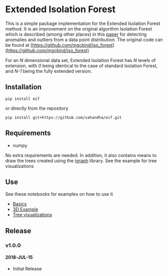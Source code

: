 # Extended Isolation Forest

This is a simple package implementation for the Extended Isolation Forest method. It is an improvement on the original algorithm Isolation Forest which is described (among other places) in this [paper](icdm08b.pdf) for detecting anomalies and outliers from a data point distribution. The original code can be found at [https://github.com/mgckind/iso_forest](https://github.com/mgckind/iso_forest)

For an *N* dimensional data set, Extended Isolation Forest has *N* levels of extension, with *0* being identical to the case of standard Isolation Forest, and *N-1* being the fully extended version.

## Installation


    pip install eif


or directly from the repository


    pip install git+https://github.com/sahandha/eif.git


## Requirements

- numpy

No extra requirements are needed.
In addition, it also contains means to draw the trees created using the [igraph](http://igraph.org/) library. See the example for tree visualizations

## Use

See these notebooks for examples on how to use it

- [Basics](Notebooks/IsolationForest.ipynb)
- [3D Example](Notebooks/general_3D_examples.ipynb)
- [Tree visualizations](Notebooks/TreeVisualization.ipynb)

## Release

### v1.0.0
#### 2018-JUL-15
- Initial Release
